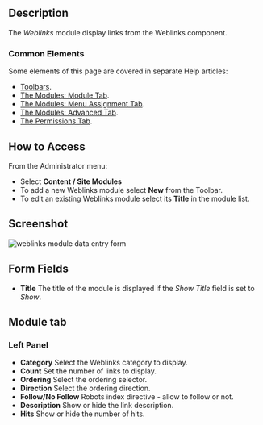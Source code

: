 <!-- Filename: Help4.x:Extensions_Module_Manager_Weblinks / Display title: Modules: Weblinks -->

## Description

The *Weblinks* module display links from the Weblinks component.

### Common Elements

Some elements of this page are covered in separate Help articles:

* [Toolbars](jdocmanual?article=help/common-elements/toolbars).
* [The Modules: Module Tab](jdocmanual?article=help/modules/modules-module-tab).
* [The Modules: Menu Assignment Tab](jdocmanual?article=help/modules/modules-menu-assignment-tab).
* [The Modules: Advanced Tab](jdocmanual?article=help/modules/modules-advanced-tab).
* [The Permissions Tab](jdocmanual?article=help/common-elements/edit-permissions).

## How to Access

From the Administrator menu:
* Select **Content / Site Modules**
* To add a new Weblinks module select **New** from the Toolbar.
* To edit an existing Weblinks module select its **Title** in the module list.

## Screenshot

![weblinks module data entry form](../../../en/images/modules-site/modules-weblinks-module-tab.png)

## Form Fields

- **Title** The title of the module is displayed if the *Show Title* field is
set to *Show*.

## Module tab

### Left Panel

- **Category** Select the Weblinks category to display.
- **Count** Set the number of links to display.
- **Ordering** Select the ordering selector.
- **Direction** Select the ordering direction.
- **Follow/No Follow** Robots index directive - allow to follow or not.
- **Description** Show or hide the link description.
- **Hits** Show or hide the number of hits.
